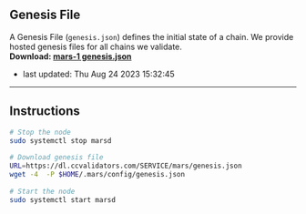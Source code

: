 ## Genesis File
A Genesis File (`genesis.json`) defines the initial state of a chain. We provide hosted genesis files for all chains we validate.  
**Download: [mars-1 genesis.json](https://dl.ccvalidators.com/SERVICE/mars/genesis.json)**  
- last updated: Thu Aug 24 2023 15:32:45
---
## Instructions
```sh
# Stop the node
sudo systemctl stop marsd
 
# Download genesis file
URL=https://dl.ccvalidators.com/SERVICE/mars/genesis.json
wget -4  -P $HOME/.mars/config/genesis.json
 
# Start the node
sudo systemctl start marsd
```
